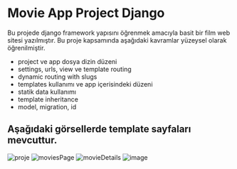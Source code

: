 # Movie App Project Django

Bu projede django framework yapısını öğrenmek amacıyla basit bir film web sitesi yazılmıştır. Bu proje kapsamında aşağıdaki kavramlar yüzeysel olarak öğrenilmiştir.
- project ve app dosya dizin düzeni
- settings, urls, view ve template routing
- dynamic routing with slugs
- templates kullanımı ve app içerisindeki düzeni
- statik data kullanımı
- template inheritance
- model, migration, id

## Aşağıdaki görsellerde template sayfaları mevcuttur.

![proje](https://github.com/user-attachments/assets/4eb0dee7-f405-4036-8a27-88eaf85dac76)
![moviesPage](https://github.com/user-attachments/assets/29008250-6697-48db-be9b-991fcbd9347e)
![movieDetails](https://github.com/user-attachments/assets/880f8037-4b12-441d-b8dc-d4fea344ebb2)
![image](https://github.com/user-attachments/assets/41079690-8af6-4e00-a32e-bc4919a5ff44)
